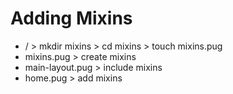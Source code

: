 # Adding Mixins

- / > mkdir mixins > cd mixins > touch mixins.pug
- mixins.pug > create mixins
- main-layout.pug > include mixins
- home.pug > add mixins
